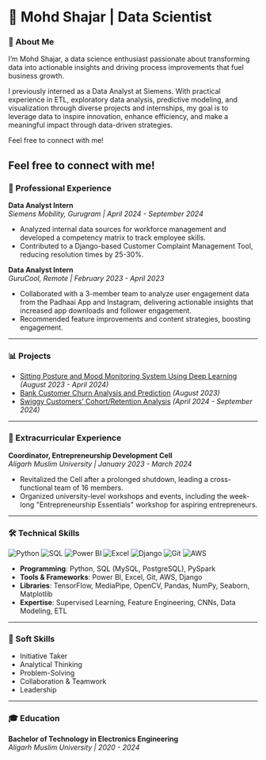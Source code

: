 # 💼 Mohd Shajar | Data Scientist 

### 🚀 About Me

I’m Mohd Shajar, a data science enthusiast passionate about transforming data into actionable insights and driving process improvements that fuel business growth. 

I previously interned as a Data Analyst at Siemens. 
With practical experience in ETL, exploratory data analysis, predictive modeling, and visualization through diverse projects and internships, my goal is to leverage data to inspire innovation, enhance efficiency, and make a meaningful impact through data-driven strategies.

Feel free to connect with me!

Feel free to connect with me!
---

### 💼 Professional Experience

**Data Analyst Intern**  
*Siemens Mobility, Gurugram | April 2024 - September 2024*  
- Analyzed internal data sources for workforce management and developed a competency matrix to track employee skills.  
- Contributed to a Django-based Customer Complaint Management Tool, reducing resolution times by 25-30%.

**Data Analyst Intern**  
*GuruCool, Remote | February 2023 - April 2023*  
- Collaborated with a 3-member team to analyze user engagement data from the Padhaai App and Instagram, delivering actionable insights that increased app downloads and follower engagement.  
- Recommended feature improvements and content strategies, boosting engagement.

---

### 📊 Projects

- [Sitting Posture and Mood Monitoring System Using Deep Learning](https://github.com/Shajar87/Posture-Mood-Monitoring-System-Using-Deep-Learning) *(August 2023 - April 2024)*
- [Bank Customer Churn Analysis and Prediction](https://github.com/Shajar87/Customer_Churn_EDA_Prediction) *(August 2023)*
- [Swiggy Customers’ Cohort/Retention Analysis](https://github.com/Shajar87/SQL-Projects/blob/main/Swiggy%20Case%20Study%20README.md) *(April 2024 - September 2024)*

---

### 🌟 Extracurricular Experience

**Coordinator, Entrepreneurship Development Cell**  
*Aligarh Muslim University | January 2023 - March 2024*  
- Revitalized the Cell after a prolonged shutdown, leading a cross-functional team of 16 members.  
- Organized university-level workshops and events, including the week-long "Entrepreneurship Essentials" workshop for aspiring entrepreneurs.

---

### 🛠️ Technical Skills

![Python](https://img.shields.io/badge/Python-3776AB?style=for-the-badge&logo=python&logoColor=white)
![SQL](https://img.shields.io/badge/SQL-4479A1?style=for-the-badge&logo=postgresql&logoColor=white)
![Power BI](https://img.shields.io/badge/PowerBI-F2C811?style=for-the-badge&logo=powerbi&logoColor=white)
![Excel](https://img.shields.io/badge/Excel-217346?style=for-the-badge&logo=microsoft-excel&logoColor=white)
![Django](https://img.shields.io/badge/Django-092E20?style=for-the-badge&logo=django&logoColor=white)
![Git](https://img.shields.io/badge/Git-F05032?style=for-the-badge&logo=git&logoColor=white)
![AWS](https://img.shields.io/badge/AWS-FF9900?style=for-the-badge&logo=amazonaws&logoColor=white)

- **Programming**: Python, SQL (MySQL, PostgreSQL), PySpark
- **Tools & Frameworks**: Power BI, Excel, Git, AWS, Django
- **Libraries**: TensorFlow, MediaPipe, OpenCV, Pandas, NumPy, Seaborn, Matplotlib
- **Expertise**: Supervised Learning, Feature Engineering, CNNs, Data Modeling, ETL

---

### 🤝 Soft Skills

- Initiative Taker  
- Analytical Thinking  
- Problem-Solving  
- Collaboration & Teamwork  
- Leadership

---

### 🎓 Education

**Bachelor of Technology in Electronics Engineering**  
*Aligarh Muslim University | 2020 - 2024*

